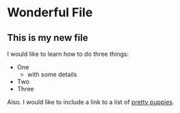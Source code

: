 # Wonderful File

## This is my new file

I would like to learn how to do three things: 
- One
  - with some details
- Two
- Three

Also. I would like to include a link to a list of [pretty puppies](https://twitter.com/PopularPups). 
